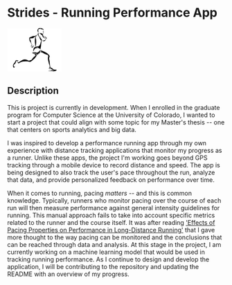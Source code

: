# Strides - Running Performance App
<img src="https://github.com/DaniSestan/Strides/raw/master/strides.png" alt="Strides" title="Strides" width="25%" height="25%" />

## Description
This is project is currently in development. When I enrolled in the graduate program for Computer Science at the University of Colorado, I wanted to start a project that could align with some topic for my Master's thesis -- one that centers on sports analytics and big data.

I was inspired to develop a performance running app through my own experience with distance tracking applications that monitor my progress as a runner. Unlike these apps, the project I'm working goes beyond GPS tracking through a mobile device to record distance and speed. The app is being designed to also track the user's pace throughout the run, analyze that data, and provide personalized feedback on performance over time. 

When it comes to running, pacing _matters_ -- and this is common knowledge. Typically, runners who monitor pacing over the course of each run will then measure performance against general intensity guidelines for running. This manual approach fails to take into account specific metrics related to the runner and the course itself. It was after reading ['Effects of Pacing Properties on Performance in Long-Distance Running'](https://www.liebertpub.com/doi/abs/10.1089/big.2018.0070?journalCode=big) that I gave more thought to the way pacing can be monitored and the conclusions that can be reached through data and analysis. At this stage in the project, I am currently working on a machine learning model that would be used in tracking running performance. As I continue to design and develop the application, I will be contributing to the repository and updating the README with an overview of my progress.
